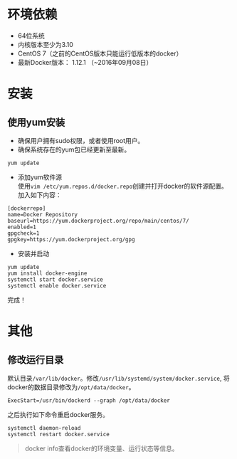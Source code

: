 # 环境依赖  
+ 64位系统  
+ 内核版本至少为3.10   
+ CentOS 7（之前的CentOS版本只能运行低版本的docker）  
+ 最新Docker版本： 1.12.1 （~2016年09月08日）

# 安装  
## 使用yum安装  
+ 确保用户拥有sudo权限，或者使用root用户。  
+ 确保系统存在的yum包已经更新至最新。  

```  
yum update  
```  

+ 添加yum软件源   
使用```vim /etc/yum.repos.d/docker.repo```创建并打开docker的软件源配置。加入如下内容：

```
[dockerrepo]
name=Docker Repository
baseurl=https://yum.dockerproject.org/repo/main/centos/7/
enabled=1
gpgcheck=1
gpgkey=https://yum.dockerproject.org/gpg
```  

+ 安装并启动

```
yum update 
yum install docker-engine
systemctl start docker.service 
systemctl enable docker.service
```

完成！

# 其他

## 修改运行目录
默认目录```/var/lib/docker```。修改```/usr/lib/systemd/system/docker.service```, 将docker的数据目录修改为```/opt/data/docker```。

```
ExecStart=/usr/bin/dockerd --graph /opt/data/docker
```

之后执行如下命令重启docker服务。

```
systemctl daemon-reload
systemctl restart docker.service
```

> docker info查看docker的环境变量、运行状态等信息。

